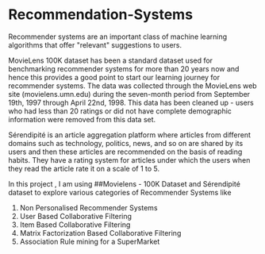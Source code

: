 # Recommendation-Systems
Recommender systems are an important class of machine learning algorithms that offer "relevant" suggestions to users.  

MovieLens 100K dataset has been a standard dataset used for benchmarking recommender systems for more than 20 years now and hence this provides a good point to start our learning journey for recommender systems.
The data was collected through the MovieLens web site (movielens.umn.edu) during the seven-month period from September 19th, 1997 through April 22nd, 1998. This data has been cleaned up - users who had less than 20 ratings or did not have complete demographic information were removed from this data set. 

Sérendipité is an article aggregation platform where articles from different domains such as technology, politics, news, and so on are shared by its users and then these articles are recommended on the basis of reading habits. 
They have a rating system for articles under which the users when they read the article rate it on a scale of 1 to 5.

In this project , I am using ##Movielens - 100K Dataset and Sérendipité dataset to explore various categories of Recommender Systems like

 
1. Non Personalised Recommender Systems
2. User Based Collaborative Filtering
3. Item Based Collaborative Filtering
4. Matrix Factorization Based Collaborative Filtering
5. Association Rule mining for a SuperMarket
